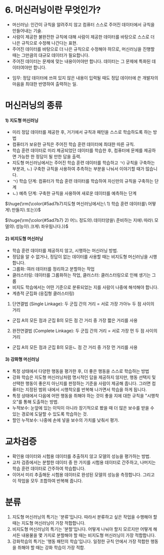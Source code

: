 # 6. 머신러닝이란 무엇인가?
- 머신러닝: 인간이 규칙을 알려주지 않고 컴퓨터 스스로 주어진 데이터에서 규칙을 만들어내는 기술.
- 사람이 제공한 불완전한 규칙에 대해 사람이 제공한 데이터를 바탕으로 스스로 더 나은 규칙으로 수정해 나간다는 표현.
- 주어진 데이터를 바탕으로 더 나은 규칙으로 수정해야 하므로, 머신러닝을 진행할 때는 그만큼의 대규모 데이터가 필요합니다.
- 주어진 데이터는 문제에 맞는 내용이어야만 합니다. 데이터는 그 문제에 특화된 데이터여야만 합니다.
* 임무: 정답 데이터에 쓰여 있지 않은 내용이 입력될 때도 정답 데이터에 쓴 개발자의 마음을 최대한 반영하여 출력하는 일.

# 머신러닝의 종류
#### 1) 지도형 머신러닝
- 미리 정답 데이터를 제공한 후, 거기에서 규칙과 패턴을 스스로 학습하도록 하는 방법
- 컴퓨터가 보유한 규칙은 주어진 학습 훈련 데이터에 최대한 따른 규칙.
- 학습 훈련 데이터로 미리 제공되었던 데이터를 학습한 후, 컴퓨터에 문제를 제공하면 가능한 한 정답이 될 만한 답을 출력.
- 지도형 머신러닝에서는 주어진 학습 훈련 데이터를 학습하고 ㄱ) 규칙을 구축하는 부분과, ㄴ) 구축한 규칙을 사용하여 추측하는 부분을 나눠서 이야기할 때가 많습니다.
- ㄱ) 학습 단계: 컴퓨터가 학습 훈련 데이터를 학습하여 자신만의 규칙을 구축하는 단계
- ㄴ) 예측 단계: 구축한 규칙을 사용하여 새로운 데이터를 예측하는 단계
<p>$\huge{\rm{\color{#5ad7b7}지도형 머신러닝에서는\ 1) 학습 훈련 데이터를\ 어떻게\ 만들지\ 또는}}$</p>
<p>$\huge{\rm{\color{#5ad7b7} 2) 어느 정도의\ 데이터양을\ 준비하는 지에\ 따라\ 모델의\ 성능이\ 크게\ 좌우됩니다.}}$</p>


#### 2) 비지도형 머신러닝
- 학습 훈련 데이터를 제공하지 않고, 시행하는 머신러닝 방법.
- 정답을 알 수 없거나, 정답이 없는 데이터를 사용할 때는 비지도형 머신러닝을 시행합니다.
- 그룹화: 여러 데이터를 정리하고 분할하는 작업
- 클러스터링: 데이터를 그룹화하는 작업, 클러스터: 클러스터링으로 인해 생기는 그룹
- 비지도 학습에서는 어떤 기준으로 분류되었는 지를 사람이 나중에 해석해야 합니다.
- 계층적 군집화 (응집형 클러스터링)
1. 단연결법 (Single Linkage): 두 군집 간의 거리 = 서로 가장 가아누 두 점 사이의 거리
- 군집 A의 모든 점과 군집 B의 모든 점 간 거리 중 가장 짧은 거리를 사용
2. 완전연결법 (Complete Linkage): 두 군집 간의 거리 = 서로 가장 먼 두 점 사이의 거리
- 군집 A의 모든 점과 군집 B의 모듣ㄴ 점 간 거리 중 가장 먼 거리를 사용 


#### 3) 강화형 머신러닝
- 특정 상태에서 다양한 행동을 평가한 후, 더 좋은 행동을 스스로 학습하는 방법
- 강화 학습은 지도형 머신러닝처럼 명시적인 답을 제공하지 않지만, 행동 선택지 및 선택한 행동이 좋은지 아닌지를 판정하는 기준을 사람이 제공해 줍니다. 그러면 컴퓨터는 지정된 범위 내에서 시행착오를 반복해 나가면서 학습을 하게 됩니다.
- 특정 상태에서 다음에 어떤 행동을 취해야 하는 것이 좋을 지에 대한 규칙을 "시행착오"를 통해 도출하는 방법.
- 누적보수: 눈앞에 있는 이익이 아니라 장기적으로 봤을 때 더 많은 보수를 받을 수 있는 경로에 도달할 수 있도록 학습하는 것.
- 할인 누적보수: 나중에 손에 넣을 보수의 가치를 낮춰서 평가.

# 교차검증
- 확인용 데이터와 시험용 데이터를 추출하지 않고 모델의 성능을 평가하는 방법.
- 교차 검증에서는 분할한 데이터 중 한 가지를 시험용 데이터로 간주하고, 나머지는 학습 훈련 데이터로 간주하여 학습합니다.
- 이어서 미리 추출해둔 시험용 데이터로 완성된 모델의 성능을 측정합니다. 그리고 이 작업을 모두 조합하여 반복해 줍니다.

# 분류
1. 지도형 머신러닝의 특기는 '분류'입니다. 따라서 분류하고 싶은 작업을 수행해야 할 때는 지도형 머신러닝이 가장 적합합니다.
2. 비지도형 머신러닝의 특기는 '분할'입니다. 어떻게 나눠야 할지 모르지만 어떻게 해서든 내용물을 몇 가지로 분할해야 할 때는 비지도형 머신러닝이 가장 적합합니다.
3. 강화학습의 특기는 '행동 패턴의 학습'입니다. 일정한 규칙 안에서 가장 적합한 행동을 취해야 할 때는 강화 학습이 가장 적합.
